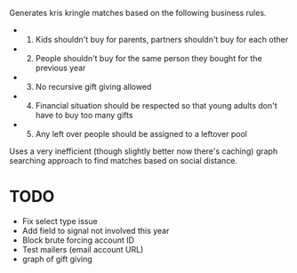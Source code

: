 Generates kris kringle matches based on the following business rules.
* 1. Kids shouldn't buy for parents, partners shouldn't buy for each other
* 2. People shouldn't buy for the same person they bought for the previous year
* 3. No recursive gift giving allowed
* 4. Financial situation should be respected so that young adults don't have to buy too many gifts
* 5. Any left over people should be assigned to a leftover pool

Uses a very inefficient (though slightly better now there's caching) graph searching approach to find matches based on social distance.

# TODO
- Fix select type issue
- Add field to signal not involved this year
- Block brute forcing account ID
- Test mailers (email account URL)
- graph of gift giving

